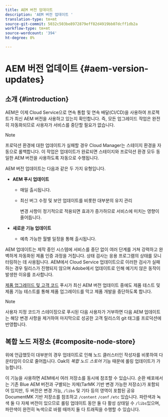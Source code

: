 ```yaml
---
title: AEM 버전 업데이트
description: 'AEM 버전 업데이트 '
translation-type: tm+mt
source-git-commit: 5032c503be8972879eff82d4919bb07dcff1db2a
workflow-type: tm+mt
source-wordcount: '394'
ht-degree: 0%

---
```



# AEM 버전 업데이트 {#aem-version-updates}

## 소개 {#introduction}

AEM은 이제 Cloud Service으로 연속 통합 및 연속 배달(CI/CD)을 사용하여 프로젝트가 최신 AEM 버전을 사용하고 있는지 확인합니다. 즉, 모든 업그레이드 작업은 완전히 자동화되므로 사용자가 서비스를 중단할 필요가 없습니다.

>[!NOTE]
>프로덕션 환경에 대한 업데이트가 실패할 경우 Cloud Manager는 스테이지 환경을 자동으로 롤백합니다. 이 작업은 업데이트가 완료되면 스테이지와 프로덕션 환경 모두 동일한 AEM 버전을 사용하도록 자동으로 수행됩니다.

AEM 버전 업데이트는 다음과 같은 두 가지 유형입니다.

* **AEM 푸시 업데이트**

   * 매일 출시됩니다.
   * 최신 버그 수정 및 보안 업데이트를 비롯한 대부분의 유지 관리

      변경 사항이 정기적으로 적용되면 효과가 증가하므로 서비스에 미치는 영향이 줄어듭니다.

* **새로운 기능 업데이트**

   * 예측 가능한 월별 일정을 통해 출시됩니다.

AEM 업데이트는 제작 중인 시스템에 서비스를 중단 없이 여러 단계를 거쳐 강력하고 완벽하게 자동화된 제품 인증 과정을 거칩니다. 상태 검사는 응용 프로그램의 상태를 모니터링하는 데 사용됩니다. AEM에서 Cloud Service 업데이트으로 이러한 검사가 실패하는 경우 릴리스가 진행되지 않으며 Adobe에서 업데이트로 인해 예기치 않은 동작이 발생한 이유를 조사합니다.

[제품 업그레이드 및 고객 코드](https://docs.adobe.com/content/help/en/experience-manager-cloud-service/implementing/developing/understand-test-results.html#functional-testing) 푸시가 최신 AEM 버전 업데이트 중에도 제품 테스트 및 제품 기능 테스트를 통해 제품 업그레이드를 막고 제품 개발을 중단하도록 합니다.

>[!NOTE]
>
>사용자 지정 코드가 스테이징으로 푸시된 다음 사용자가 거부하면 다음 AEM 업데이트는 해당 변경 사항을 제거하여 마지막으로 성공한 고객 릴리스의 git 태그를 프로덕션에 반영합니다.

## 복합 노드 저장소 {#composite-node-store}

위에 언급했듯이 대부분의 경우 업데이트로 인해 노드 클러스터인 작성자를 비롯하여 다운타임이 0으로 줄어듭니다. Oak의 *복합 노드 스토어* 기능 때문에 롤링 업데이트가 가능합니다.

이 기능을 사용하면 AEM에서 여러 저장소를 동시에 참조할 수 있습니다. 순환 배포에서는 기존 Blue AEM 버전과 구별되는 자체(TarMK 기반 변경 가능한 저장소)가 포함되어 있지만, 두 버전은 변경 가능, `/libs` 및 기타 등의 영역이 포함된 공유 DocumentMK 기반 저장소를 참조하고 `/content` `/conf` `/etc` 있습니다. 파란색과 녹색 둘 다 자체 버전이 있으므로 롤링 업데이트 동안 둘 다 활성 상태일 수 `/libs`있으며, 파란색이 완전히 녹색으로 바뀔 때까지 둘 다 트래픽을 수행할 수 있습니다.

